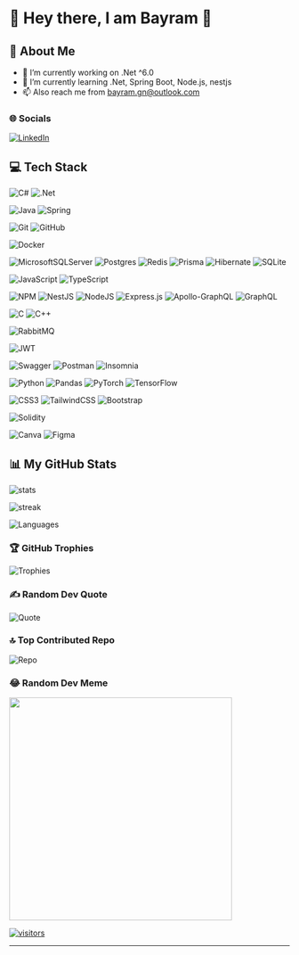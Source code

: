# 👋 Hey there, I am Bayram 👋

## 💫 About Me

- 🔭 I’m currently working on .Net ^6.0
- 🌱 I’m currently learning .Net, Spring Boot, Node.js, nestjs
- 📫 Also reach me from <bayram.gn@outlook.com>

### 🌐 Socials

[![LinkedIn](https://img.shields.io/badge/LinkedIn-%230077B5.svg?logo=linkedin&logoColor=white)](https://linkedin.com/in/bayramgun)

## 💻 Tech Stack

![C#](https://img.shields.io/badge/c%23-%23239120.svg?style=for-the-badge&logo=csharp&logoColor=white) ![.Net](https://img.shields.io/badge/.NET-5C2D91?style=for-the-badge&logo=.net&logoColor=white)

![Java](https://img.shields.io/badge/java-%23ED8B00.svg?style=for-the-badge&logo=openjdk&logoColor=white) ![Spring](https://img.shields.io/badge/spring-%236DB33F.svg?style=for-the-badge&logo=spring&logoColor=white)

![Git](https://img.shields.io/badge/git-%23F05033.svg?style=for-the-badge&logo=git&logoColor=white)
![GitHub](https://img.shields.io/badge/github-%23121011.svg?style=for-the-badge&logo=github&logoColor=white)

![Docker](https://img.shields.io/badge/docker-%230db7ed.svg?style=for-the-badge&logo=docker&logoColor=white)

![MicrosoftSQLServer](https://img.shields.io/badge/Microsoft%20SQL%20Server-CC2927?style=for-the-badge&logo=microsoft%20sql%20server&logoColor=white) ![Postgres](https://img.shields.io/badge/postgres-%23316192.svg?style=for-the-badge&logo=postgresql&logoColor=white) ![Redis](https://img.shields.io/badge/redis-%23DD0031.svg?style=for-the-badge&logo=redis&logoColor=white) ![Prisma](https://img.shields.io/badge/Prisma-3982CE?style=for-the-badge&logo=Prisma&logoColor=white) ![Hibernate](https://img.shields.io/badge/Hibernate-59666C?style=for-the-badge&logo=Hibernate&logoColor=white) ![SQLite](https://img.shields.io/badge/sqlite-%2307405e.svg?style=for-the-badge&logo=sqlite&logoColor=white)

![JavaScript](https://img.shields.io/badge/javascript-%23323330.svg?style=for-the-badge&logo=javascript&logoColor=%23F7DF1E) ![TypeScript](https://img.shields.io/badge/typescript-%23007ACC.svg?style=for-the-badge&logo=typescript&logoColor=white)

![NPM](https://img.shields.io/badge/NPM-%23CB3837.svg?style=for-the-badge&logo=npm&logoColor=white) ![NestJS](https://img.shields.io/badge/nestjs-%23E0234E.svg?style=for-the-badge&logo=nestjs&logoColor=white) ![NodeJS](https://img.shields.io/badge/node.js-6DA55F?style=for-the-badge&logo=node.js&logoColor=white)
![Express.js](https://img.shields.io/badge/express.js-%23404d59.svg?style=for-the-badge&logo=express&logoColor=%2361DAFB) ![Apollo-GraphQL](https://img.shields.io/badge/-ApolloGraphQL-311C87?style=for-the-badge&logo=apollo-graphql) ![GraphQL](https://img.shields.io/badge/-GraphQL-E10098?style=for-the-badge&logo=graphql&logoColor=white)

![C](https://img.shields.io/badge/c-%2300599C.svg?style=for-the-badge&logo=c&logoColor=white) ![C++](https://img.shields.io/badge/c++-%2300599C.svg?style=for-the-badge&logo=c%2B%2B&logoColor=white)

![RabbitMQ](https://img.shields.io/badge/rabbitmq-FF6600?style=for-the-badge&logo=rabbitmq&logoColor=white)

![JWT](https://img.shields.io/badge/JWT-black?style=for-the-badge&logo=JSON%20web%20tokens)

![Swagger](https://img.shields.io/badge/-Swagger-%23Clojure?style=for-the-badge&logo=swagger&logoColor=white) ![Postman](https://img.shields.io/badge/Postman-FF6C37?style=for-the-badge&logo=postman&logoColor=white) ![Insomnia](https://img.shields.io/badge/Insomnia-black?style=for-the-badge&logo=insomnia&logoColor=5849BE)

![Python](https://img.shields.io/badge/python-3670A0?style=for-the-badge&logo=python&logoColor=ffdd54) ![Pandas](https://img.shields.io/badge/pandas-%23150458.svg?style=for-the-badge&logo=pandas&logoColor=white) ![PyTorch](https://img.shields.io/badge/PyTorch-%23EE4C2C.svg?style=for-the-badge&logo=PyTorch&logoColor=white) ![TensorFlow](https://img.shields.io/badge/TensorFlow-%23FF6F00.svg?style=for-the-badge&logo=TensorFlow&logoColor=white)

![CSS3](https://img.shields.io/badge/css3-%231572B6.svg?style=for-the-badge&logo=css3&logoColor=white) ![TailwindCSS](https://img.shields.io/badge/tailwindcss-%2338B2AC.svg?style=for-the-badge&logo=tailwind-css&logoColor=white) ![Bootstrap](https://img.shields.io/badge/bootstrap-%238511FA.svg?style=for-the-badge&logo=bootstrap&logoColor=white)

![Solidity](https://img.shields.io/badge/Solidity-%23363636.svg?style=for-the-badge&logo=solidity&logoColor=white)

![Canva](https://img.shields.io/badge/Canva-%2300C4CC.svg?style=for-the-badge&logo=Canva&logoColor=white) ![Figma](https://img.shields.io/badge/figma-%23F24E1E.svg?style=for-the-badge&logo=figma&logoColor=white)

## 📊 My GitHub Stats

![stats](https://github-readme-stats.vercel.app/api?username=BayramGUN&theme=gruvbox&hide_border=true&include_all_commits=false&count_private=true)

![streak](https://github-readme-streak-stats.herokuapp.com/?user=BayramGUN&theme=gruvbox&hide_border=true)

![Languages](https://github-readme-stats.vercel.app/api/top-langs/?username=BayramGUN&theme=gruvbox&hide_border=true&include_all_commits=false&count_private=true&layout=compact)

### 🏆 GitHub Trophies

![Trophies](https://github-profile-trophy.vercel.app/?username=BayramGUN&theme=gruvbox&no-frame=true&no-bg=true&margin-w=4)

### ✍️ Random Dev Quote

![Quote](https://quotes-github-readme.vercel.app/api?type=vetical&theme=gruvbox)

### 🔝 Top Contributed Repo

![Repo](https://github-contributor-stats.vercel.app/api?username=BayramGUN&limit=5&theme=gruvbox&combine_all_yearly_contributions=true)

### 😂 Random Dev Meme

<img src='https://memer-new.vercel.app/' style="height: 400px;"/>

[![visitors](https://visitcount.itsvg.in/api?id=BayramGUN&icon=0&color=0)](https://visitcount.itsvg.in)

---

<!-- Proudly created with GPRM ( https://gprm.itsvg.in ) -->